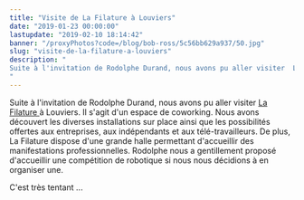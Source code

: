 ```yaml
---
title: "Visite de La Filature à Louviers"
date: "2019-01-23 00:00:00"
lastupdate: "2019-02-10 18:14:42"
banner: "/proxyPhotos?code=/blog/bob-ross/5c56bb629a937/50.jpg"
slug: "visite-de-la-filature-a-louviers"
description: " 
Suite à l'invitation de Rodolphe Durand, nous avons pu aller visiter  La Filature à Louviers.
"
---
```

Suite à l'invitation de Rodolphe Durand, nous avons pu aller visiter <a href="https://lafilature.space/"> La Filature </a> à Louviers. Il s'agit d'un espace de coworking.
Nous avons découvert les diverses installations sur place ainsi que les possibilités offertes aux entreprises, aux indépendants et aux télé-travailleurs.
De plus, La Filature dispose d'une grande halle permettant d'accueillir des manifestations professionnelles.
Rodolphe nous a gentillement proposé d'accueillir une compétition de robotique si nous nous décidions à en organiser une.

C'est très tentant ...
    